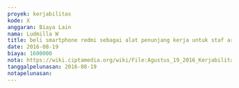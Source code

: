 ```yaml
---
proyek: kerjabilitas
kode: X
anggaran: Biaya Lain
nama: Ludmilla W
title: beli smartphone redmi sebagai alat penunjang kerja untuk staf area Makasar
date: 2016-08-19
biaya: 1600000
nota: https://wiki.ciptamedia.org/wiki/File:Agustus_19_2016_Kerjabilitas_X_smartphone_untuk_staf_makasar_yusnaeni.jpg
tanggalpelunasan: 2016-08-19
notapelunasan:
---
```


